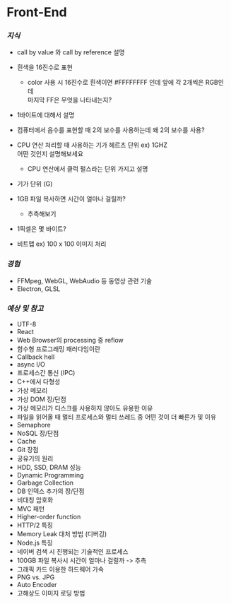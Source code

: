 # Front-End

### _지식_

- call by value 와 call by reference 설명

- 흰색을 16진수로 표현

  - color 사용 시 16진수로 흰색이면 #FFFFFFFF 인데 앞에 각 2개씩은 RGB인데 <br/>
    마지막 FF은 무엇을 나타내는지?

- 1바이트에 대해서 설명

- 컴퓨터에서 음수를 표현할 때 2의 보수를 사용하는데 왜 2의 보수를 사용?

- CPU 연산 처리할 때 사용하는 기가 헤르츠 단위 ex) 1GHZ <br/>
  어떤 것인지 설명해보세요

  - CPU 연산에서 클럭 펄스라는 단위 가지고 설명

- 기가 단위 (G)

- 1GB 파일 복사하면 시간이 얼마나 걸릴까?

  - 추측해보기

- 1픽셀은 몇 바이트?

- 비트맵 ex) 100 x 100 이미지 처리

### _경험_

- FFMpeg, WebGL, WebAudio 등 동영상 관련 기술
- Electron, GLSL

### _예상 및 참고_

- UTF-8
- React
- Web Browser의 processing 중 reflow
- 함수형 프로그래밍 패러다임이란
- Callback hell
- async I/O
- 프로세스간 통신 (IPC)
- C++에서 다형성
- 가상 메모리
- 가상 DOM 장/단점
- 가상 메모리가 디스크를 사용하지 않아도 유용한 이유
- 파일을 읽어올 때 멀티 프로세스와 멀티 쓰레드 중 어떤 것이 더 빠른가 및 이유
- Semaphore
- NoSQL 장/단점
- Cache
- Git 장점
- 공유기의 원리
- HDD, SSD, DRAM 성능
- Dynamic Programming
- Garbage Collection
- DB 인덱스 추가의 장/단점
- 비대칭 암호화
- MVC 패턴
- Higher-order function
- HTTP/2 특징
- Memory Leak 대처 방법 (디버깅)
- Node.js 특징
- 네이버 검색 시 진행되는 기술적인 프로세스
- 100GB 파일 복사시 시간이 얼마나 걸릴까 -> 추측
- 그래픽 카드 이용한 하드웨어 가속
- PNG vs. JPG
- Auto Encoder
- 고해상도 이미지 로딩 방법
